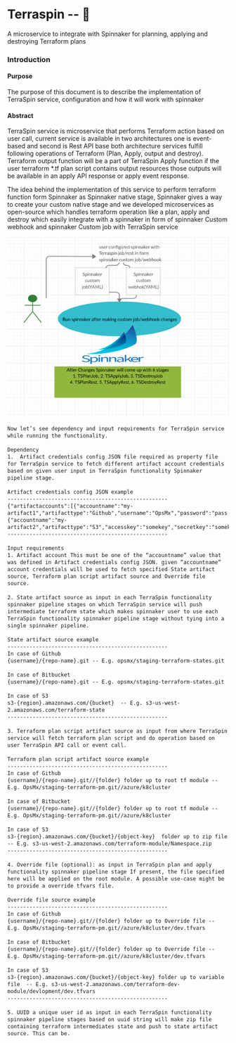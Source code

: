 # Terraspin -- :whale:

A microservice to integrate with Spinnaker for planning, applying and destroying Terraform plans

### Introduction

#### Purpose
The purpose of this document is to describe the implementation of TerraSpin service, configuration and how it will work with spinnaker

#### Abstract
TerraSpin service is microservice that performs Terraform action based on user call, current service is available in two architectures one is event-based and second is Rest API base both architecture services fulfill following operations of Terraform (Plan, Apply, output and destroy). Terraform output function will be a part of TerraSpin Apply function if the user terraform *.tf plan script contains output resources those outputs will be available in an apply API response or apply event response.

The idea behind the implementation of this service to perform terraform function form Spinnaker as Spinnaker native stage, Spinnaker gives a way to create your custom native stage and we developed microservices as open-source which handles terraform operation like a plan, apply and destroy which easily integrate with a spinnaker in form of spinnaker Custom webhook and spinnaker Custom job with TerraSpin service

 ![alt text](https://github.com/OpsMx/terraform-stage/blob/master/TerraspinArch.png "Spinnaker and Terraspin configuration architecture")

```
Now let’s see dependency and input requirements for TerraSpin service while running the functionality.

Dependency
1.  Artifact credentials config JSON file required as property file for TerraSpin service to fetch different artifact account credentials based on given user input in TerraSpin functionality Spinnaker pipeline stage.

Artifact credentials config JSON example
---------------------------------------------------
{"artifactaccounts":[{"accountname":"my-artifact1","artifacttype":"Github","username":"OpsMx","password":"pass!"},{"accountname":"my-artifact2","artifacttype":"S3","accesskey":"somekey","secretkey":"somekey"}]}
---------------------------------------------------

Input requirements
1. Artifact account This must be one of the “accountname” value that was defined in Artifact credentials config JSON. given “accountname”  account credentials will be used to fetch specified State artifact source, Terraform plan script artifact source and Override file source. 

2. State artifact source as input in each TerraSpin functionality spinnaker pipeline stages on which TerraSpin service will push intermediate terraform state which makes spinnaker user to use each TerraSpin functionality spinnaker pipeline stage without tying into a single spinnaker pipeline.

State artifact source example
---------------------------------------------------
In case of Github
{username}/{repo-name}.git -- E.g. opsmx/staging-terraform-states.git 

In case of Bitbucket
{username}/{repo-name}.git -- E.g. opsmx/staging-terraform-states.git 

In case of S3
s3-{region}.amazonaws.com/{bucket}  -- E.g. s3-us-west-2.amazonaws.com/terraform-state
---------------------------------------------------

3. Terraform plan script artifact source as input from where TerraSpin service will fetch terraform plan script and do operation based on user TerraSpin API call or event call.

Terraform plan script artifact source example
---------------------------------------------------
In case of Github
{username}/{repo-name}.git//{folder} folder up to root tf module -- E.g. OpsMx/staging-terraform-pm.git//azure/k8cluster

In case of Bitbucket
{username}/{repo-name}.git//{folder} folder up to root tf module -- E.g. OpsMx/staging-terraform-pm.git//azure/k8cluster

In case of S3
s3-{region}.amazonaws.com/{bucket}/{object-key}  folder up to zip file  -- E.g. s3-us-west-2.amazonaws.com/terraform-module/Namespace.zip
---------------------------------------------------

4. Override file (optional): as input in TerraSpin plan and apply functionality spinnaker pipeline stage If present, the file specified here will be applied on the root module. A possible use-case might be to provide a override tfvars file.

Override file source example
---------------------------------------------------
In case of Github
{username}/{repo-name}.git//{folder} folder up to Override file -- E.g. OpsMx/staging-terraform-pm.git//azure/k8cluster/dev.tfvars

In case of Bitbucket
{username}/{repo-name}.git//{folder} folder up to Override file -- E.g. OpsMx/staging-terraform-pm.git//azure/k8cluster/dev.tfvars

In case of S3
s3-{region}.amazonaws.com/{bucket}/{object-key} folder up to variable file  -- E.g. s3-us-west-2.amazonaws.com/terraform-dev-module/devlopment/dev.tfvars
---------------------------------------------------

5. UUID a unique user id as input in each TerraSpin functionality spinnaker pipeline stages based on uuid string will make zip file containing terraform intermediates state and push to state artifact source. This can be.

```
